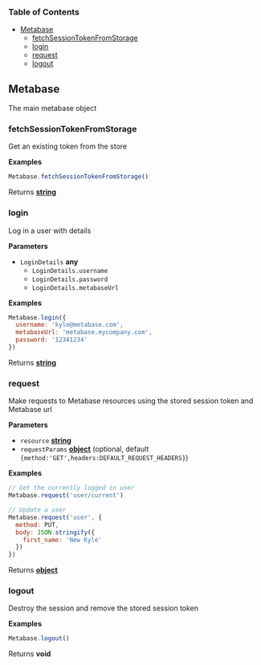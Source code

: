 <!-- Generated by documentation.js. Update this documentation by updating the source code. -->

### Table of Contents

-   [Metabase](#metabase)
    -   [fetchSessionTokenFromStorage](#fetchsessiontokenfromstorage)
    -   [login](#login)
    -   [request](#request)
    -   [logout](#logout)

## Metabase

The main metabase object

### fetchSessionTokenFromStorage

Get an existing token from the store

**Examples**

```javascript
Metabase.fetchSessionTokenFromStorage()
```

Returns **[string](https://developer.mozilla.org/en-US/docs/Web/JavaScript/Reference/Global_Objects/String)** 

### login

Log in a user with details

**Parameters**

-   `LoginDetails` **any** 
    -   `LoginDetails.username`  
    -   `LoginDetails.password`  
    -   `LoginDetails.metabaseUrl`  

**Examples**

```javascript
Metabase.login({
  username: 'kyle@metabase.com',
  metabaseUrl: 'metabase.mycompany.com',
  password: '12341234'
})
```

Returns **[string](https://developer.mozilla.org/en-US/docs/Web/JavaScript/Reference/Global_Objects/String)** 

### request

Make requests to Metabase resources using the stored session token and Metabase url

**Parameters**

-   `resource` **[string](https://developer.mozilla.org/en-US/docs/Web/JavaScript/Reference/Global_Objects/String)** 
-   `requestParams` **[object](https://developer.mozilla.org/en-US/docs/Web/JavaScript/Reference/Global_Objects/Object)**  (optional, default `{method:'GET',headers:DEFAULT_REQUEST_HEADERS}`)

**Examples**

```javascript
// Get the currently logged in user
Metabase.request('user/current')

// Update a user
Metabase.request('user', {
  method: PUT,
  body: JSON.stringify({
    first_name: 'New Kyle'
  })
})
```

Returns **[object](https://developer.mozilla.org/en-US/docs/Web/JavaScript/Reference/Global_Objects/Object)** 

### logout

Destroy the session and remove the stored session token

**Examples**

```javascript
Metabase.logout()
```

Returns **void** 
